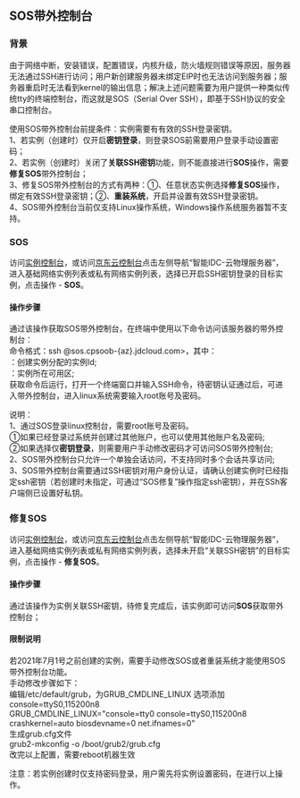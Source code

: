 ## SOS带外控制台

### 背景

由于网络中断，安装错误，配置错误，内核升级，防火墙规则错误等原因，服务器无法通过SSH进行访问；用户新创建服务器未绑定EIP时也无法访问到服务器；服务器重启时无法看到kernel的输出信息；解决上述问题需要为用户提供一种类似传统tty的终端控制台，而这就是SOS（Serial Over SSH），即基于SSH协议的安全串口控制台。<br/>

使用SOS带外控制台前提条件：实例需要有有效的SSH登录密钥。<br/>
1、若实例（创建时）仅开启**密钥登录**，则登录SOS前需要用户登录手动设置密码；<br/>
2、若实例（创建时）关闭了**关联SSH密钥**功能，则不能直接进行**SOS**操作，需要**修复SOS**带外控制台；<br/>
3、修复SOS带外控制台的方式有两种：①、任意状态实例选择**修复SOS**操作，绑定有效SSH登录密钥；②、**重装系统**，开启并设置有效SSH登录密钥。<br/>
4、SOS带外控制台当前仅支持Linux操作系统，Windows操作系统服务器暂不支持。<br/>

### SOS

访问[实例控制台](https://cps-console.jdcloud.com/instance/basic/list)，或访问[京东云控制台](https://console.jdcloud.com/overview)点击左侧导航“智能IDC-云物理服务器”，进入基础网络实例列表或私有网络实例列表，选择已开启SSH密钥登录的目标实例，点击操作 - **SOS**。<br/>

#### 操作步骤

通过该操作获取SOS带外控制台，在终端中使用以下命令访问该服务器的带外控制台：<br/>
命令格式：ssh <instanceId>@sos.cpsoob-{az}.jdcloud.com>，其中：<br/>
<instanceId>：创建实例分配的实例Id;<br/>
<az>：实例所在可用区;<br/>
获取命令后运行，打开一个终端窗口并输入SSH命令，待密钥认证通过后，可进入带外控制台，进入linux系统需要输入root账号及密码。<br/>

说明：<br/>
1、通过SOS登录linux控制台，需要root账号及密码。<br/>
①如果已经登录过系统并创建过其他账户，也可以使用其他账户名及密码;<br/>
②如果选择仅**密钥登录**，则需要用户手动修改密码才可访问SOS带外控制台;<br/>
2、SOS带外控制台只允许一个单独会话访问，不支持同时多个会话共享访问;<br/>
3、SOS带外控制台需要通过SSH密钥对用户身份认证，请确认创建实例时已经指定ssh密钥（若创建时未指定，可通过“SOS修复”操作指定ssh密钥），并在SSh客户端侧已设置好私钥。<br/>

### 修复SOS 

访问[实例控制台](https://cps-console.jdcloud.com/instance/basic/list)，或访问[京东云控制台](https://console.jdcloud.com/overview)点击左侧导航“智能IDC-云物理服务器”，进入基础网络实例列表或私有网络实例列表，选择未开启“关联SSH密钥”的目标实例，点击操作 - **修复SOS**。<br/>

#### 操作步骤

通过该操作为实例关联SSH密钥，待修复完成后，该实例即可访问**SOS**获取带外控制台；<br/>

#### 限制说明

若2021年7月1号之前创建的实例，需要手动修改SOS或者重装系统才能使用SOS带外控制台功能。<br/>
手动修改步骤如下：<br/>
编辑/etc/default/grub，为GRUB_CMDLINE_LINUX 选项添加 console=ttyS0,115200n8 <br/>
GRUB_CMDLINE_LINUX="console=tty0 console=ttyS0,115200n8 crashkernel=auto biosdevname=0 net.ifnames=0" <br/>
生成grub.cfg文件 <br/>
grub2-mkconfig -o /boot/grub2/grub.cfg <br/>
改完以上配置，需要reboot机器生效

注意：若实例创建时仅支持密码登录，用户需先将实例设置密码，在进行以上操作。



